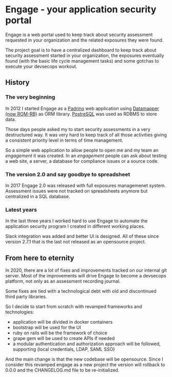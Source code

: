 # Engage - your application security portal

Engage is a web portal used to keep track about security assessment requested
in your organization and the related exposures they were found.

The project goal is to have a centralized dashboard to keep track about
security assessment started in your organization, the exposures eventually
found (with the basic life cycle management tasks) and some gotchas to execute
your devsecops workout.

## History
### The very beginning
In 2012 I started Engage as a [Padrino](https://www.padrinorb.com) web
application using [Datamapper (now ROM-RB)](https://rom-rb.org/) as ORM
library. [PostreSQL](https://www.postgresql.org/) was used as RDBMS to store
data.

Those days people asked my to start security assessments in a very
destructured way. It was very hard to keep track of all those activities
giving a consistent priority level in terms of time management.

So a simple web application to allow people to open me and my team an
_engagement_ it was created. In an _engagement_ people can ask about testing a
web site, a server, a database for compliance issues or a source code.

### The version 2.0 and say goodbye to spreadsheet

In 2017 Engage 2.0 was released with full exposures managemenet system.
Assessment issues were not tracked on spreadsheets anymore but centralized in a
SQL database.

### Latest years

In the last three years I worked hard to use Engage to automate the application
security program I created in different working places.

Slack integration was added and better UI is designed.
All of these since version 2.7.1 that is the last not released as an opensource
project.

## From here to eternity

In 2020, there are a lot of fixes and improvements tracked on our internal git
server. Most of the improvements will drive Engage to become a devsecops
platform, not only as an assessment recording journal.

Some fixes are tied with a technological debt with old and discontinued third
party libraries.

So I decide to start from scratch with revamped frameworks and technologies:

* application will be divided in docker containers
* bootstrap will be used for the UI
* ruby on rails will be the framework of choice
* grape gem will be used to create APIs if needed
* a modular authentication and authorization approach will be followed,
  supporting (local credentials, LDAP, SAML SSO)

And the main change is that the new codebase will be opensource. Since I
consider this revamped engage as a new project the version will rollback to
0.0.0 and the CHANGELOG.md file to be re-initialized.
